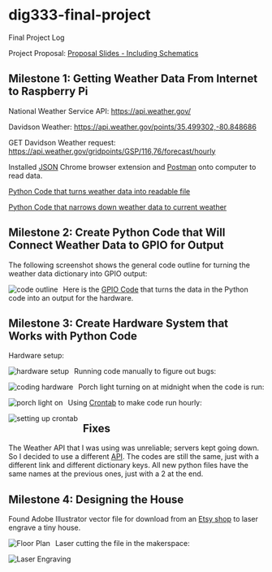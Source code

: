 # dig333-final-project
Final Project Log

Project Proposal: [Proposal Slides - Including Schematics](https://docs.google.com/presentation/d/1VCNRhh4Yt2g6CyYGfm-fvS7Go773UuG2uuAi2unPjNQ/edit?usp=sharing)

## Milestone 1: Getting Weather Data From Internet to Raspberry Pi

National Weather Service API: https://api.weather.gov/

Davidson Weather: https://api.weather.gov/points/35.499302,-80.848686

GET Davidson Weather request: https://api.weather.gov/gridpoints/GSP/116,76/forecast/hourly

Installed [JSON](https://chrome.google.com/webstore/detail/json-viewer/gbmdgpbipfallnflgajpaliibnhdgobh?hl=en-US) Chrome browser extension and [Postman](https://web.postman.co/onboarding/user) onto computer to read data.

[Python Code that turns weather data into readable file](https://github.com/malloryjustis/dig333-final-project/blob/main/weatherdatafromapi.py)

[Python Code that narrows down weather data to current weather](https://github.com/malloryjustis/dig333-final-project/blob/main/currentweatherdataonly.py)

## Milestone 2: Create Python Code that Will Connect Weather Data to GPIO for Output

The following screenshot shows the general code outline for turning the weather data dictionary into GPIO output:

<img src="photos/gpiocodebeforegpiosettings.jpg" alt="code outline" style="float: left; margin-right: 10px;" />

Here is the [GPIO Code](https://github.com/malloryjustis/dig333-final-project/blob/main/python_codes/weather_to_gpio.py) that turns the data in the Python code into an output for the hardware.

## Milestone 3: Create Hardware System that Works with Python Code

Hardware setup:

<img src="photos/hardware_setup.jpg" alt="hardware setup" style="float: left; margin-right: 10px;" />

Running code manually to figure out bugs:

<img src="photos/codinghardware.jpg" alt="coding hardware" style="float: left; margin-right: 10px;" />

Porch light turning on at midnight when the code is run:

<img src="photos/porchlight.jpg" alt="porch light on" style="float: left; margin-right: 10px;" />

Using [Crontab](https://crontab.guru/#@hourly) to make code run hourly:

<img src="photos/crontabrunning.jpg" alt="setting up crontab" style="float: left; margin-right: 10px;" />

## Fixes

The Weather API that I was using was unreliable; servers kept going down. So I decided to use a different [API](https://api.weatherusa.net/v1/forecast?q=35.227085,-80.843124&daily=0&units=e&maxtime=7d). The codes are still the same, just with a different link and different dictionary keys. All new python files have the same names at the previous ones, just with a 2 at the end.

## Milestone 4: Designing the House

Found Adobe Illustrator vector file for download from an [Etsy shop](https://www.etsy.com/listing/786887665/16-miniature-cabin-type-02vector-file?click_key=8ff4772b4ab388e8ccdbe30313a731a55b073fed%3A786887665&click_sum=9d484603&ref=shop_home_active_37) to laser engrave a tiny house.

<img src="photos/tinyhouse_floorplans.jpg" alt="Floor Plan" style="float: left; margin-right: 10px;" />

Laser cutting the file in the makerspace:

<img src="photos/laserengraver.jpg" alt="Laser Engraving" style="float: left; margin-right: 10px;" />

